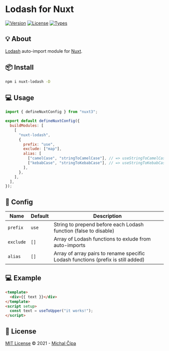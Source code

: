  <h1>Lodash for Nuxt</h1>
 
<p>
  <a href="https://www.npmjs.com/package/nuxt-lodash"><img src="https://badgen.net/npm/v/nuxt-lodash" alt="Version"></a>
  <a href="https://www.npmjs.com/package/nuxt-lodash"><img src="https://badgen.net/npm/license/nuxt-lodash" alt="License"></a>
  <a href="https://www.npmjs.com/package/nuxt-lodash"><img src="https://badgen.net/npm/types/nuxt-lodash" alt="Types"></a>
</p>
   
## 💡 About

[Lodash](https://lodash.com) auto-import module for [Nuxt](https://nuxtjs.org).

## 📦 Install

```bash
npm i nuxt-lodash -D
```

## 💻 Usage

```js
import { defineNuxtConfig } from "nuxt3";

export default defineNuxtConfig({
  buildModules: [
    [
      "nuxt-lodash",
      {
        prefix: "use",
        exclude: ["map"],
        alias: [
          ["camelCase", "stringToCamelCase"], // => useStringToCamelCase
          ["kebabCase", "stringToKebabCase"], // => useStringToKebabCase
        ],
      },
    ],
  ],
});
```

## 🔨 Config

| Name      | Default | Description                                                                      |
| --------- | ------- | -------------------------------------------------------------------------------- |
| `prefix`  | `use`   | String to prepend before each Lodash function (false to disable)                 |
| `exclude` | `[]`    | Array of Lodash functions to exlude from auto-imports                            |
| `alias`   | `[]`    | Array of array pairs to rename specific Lodash functions (prefix is still added) |

## 💻 Example

```html
<template>
  <div>{{ text }}</div>
</template>
<script setup>
  const text = useToUpper("it works!");
</script>
```

## 📄 License

[MIT License](https://github.com/cipami/nuxt-lodash/blob/master/LICENSE) © 2021 - [Michal Čípa](https://github.com/cipami)
